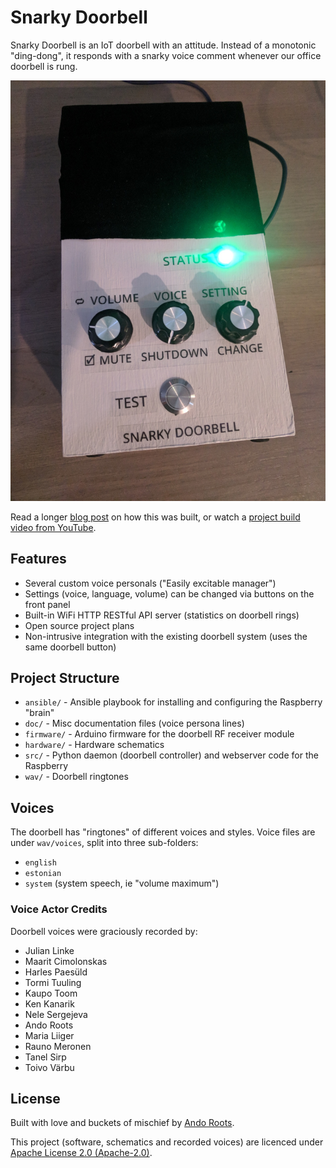 # Snarky Doorbell

Snarky Doorbell is an IoT doorbell with an attitude. Instead of a monotonic "ding-dong",
it responds with a snarky voice comment whenever our office doorbell is rung.

[![snarky-doorbell](https://raw.githubusercontent.com/anroots/snarky-doorbell/master/img/cover.jpg)](https://www.youtube.com/watch?v=ut_KckcVxW0)

Read a longer [blog post](https://sqroot.eu/2017/snarky-doorbell) on how this was built,
or watch a [project build video from YouTube](https://www.youtube.com/watch?v=ut_KckcVxW0).

## Features

- Several custom voice personals ("Easily excitable manager")
- Settings (voice, language, volume) can be changed via buttons on the front panel
- Built-in WiFi HTTP RESTful API server (statistics on doorbell rings)
- Open source project plans
- Non-intrusive integration with the existing doorbell system (uses the same doorbell button)

## Project Structure

- `ansible/` - Ansible playbook for installing and configuring the Raspberry "brain"
- `doc/` - Misc documentation files (voice persona lines)
- `firmware/` - Arduino firmware for the doorbell RF receiver module
- `hardware/` - Hardware schematics
- `src/` - Python daemon (doorbell controller) and webserver code for the Raspberry
- `wav/` - Doorbell ringtones

## Voices

The doorbell has "ringtones" of different voices and styles. Voice files are under `wav/voices`, split into three sub-folders:

- `english`
- `estonian`
- `system` (system speech, ie "volume maximum")

### Voice Actor Credits

Doorbell voices were graciously recorded by:

- Julian Linke
- Maarit Cimolonskas
- Harles Paesüld
- Tormi Tuuling
- Kaupo Toom
- Ken Kanarik
- Nele Sergejeva
- Ando Roots
- Maria Liiger
- Rauno Meronen
- Tanel Sirp
- Toivo Värbu

## License

Built with love and buckets of mischief by [Ando Roots](https://sqroot.eu).

This project (software, schematics and recorded voices) are licenced under
[Apache License 2.0 (Apache-2.0)](https://tldrlegal.com/license/apache-license-2.0-(apache-2.0)).
